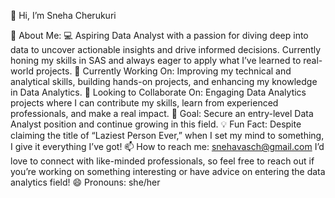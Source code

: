 👋 Hi, I’m Sneha Cherukuri

💫 About Me:
💻 Aspiring Data Analyst with a passion for diving deep into data to uncover actionable insights and drive informed decisions. Currently honing my skills in SAS and always eager to apply what I’ve learned to real-world projects.
🌱 Currently Working On: Improving my technical and analytical skills, building hands-on projects, and enhancing my knowledge in Data Analytics.
🤝 Looking to Collaborate On: Engaging Data Analytics projects where I can contribute my skills, learn from experienced professionals, and make a real impact.
🎯 Goal: Secure an entry-level Data Analyst position and continue growing in this field.
💡 Fun Fact: Despite claiming the title of “Laziest Person Ever,” when I set my mind to something, I give it everything I’ve got!
📫 How to reach me: snehavasch@gmail.com
I’d love to connect with like-minded professionals, so feel free to reach out if you’re working on something interesting or have advice on entering the data analytics field!
😄 Pronouns: she/her

